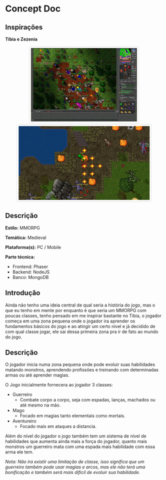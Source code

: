 ##
# **Concept Doc**

## Inspirações

**Tibia e Zezenia**

<p align="center">
<img src="./tibia.jpg" width="340px"  style="border: 1px solid #ddd; border-radius: 4px;padding: 5px;"/>
<img src="./zezenia.jpg" width="420px" style="border: 1px solid #ddd;border-radius: 4px;padding: 5px;"/>
</p>




## Descrição

**Estilo:** MMORPG

**Temática:** Medieval

**Plataforma(s):** PC / Mobile

**Parte técnica:**

- Frontend: Phaser
- Backend: NodeJS
- Banco: MongoDB

## Introdução
Ainda não tenho uma ideia central de qual seria a história do jogo, mas o que eu tenho em mente por enquanto é que seria um MMORPG com poucas classes, tenho pensado em me inspirar bastante no Tibia, o jogador começa em uma zona pequena onde o jogador ira aprender os fundamentos básicos do jogo e ao atingir um certo nível e já decidido de com qual classe jogar, ele sai dessa primeira zona pra ir de fato ao mundo do jogo.

## Descrição

O jogador inicia numa zona pequena onde pode evoluir suas habilidades matando monstros, aprendendo profissões e treinando com determinadas armas ou até aprender magias.

O Jogo inicialmente fornecera ao jogador 3 classes:

- Guerreiro
  - Combate corpo a corpo, seja com espadas, lanças, machados ou até mesmo na mão.
- Mago
  - Focado em magias tanto elementais como mortais.
- Aventureiro
  - Focado mais em ataques a distancia.

Além do nível do jogador o jogo também tem um sistema de nível de habilidades que aumenta ainda mais a força do jogador, quanto mais monstros um guerreiro mata com uma espada mais habilidade com essa arma ele tem.

_Nota: Não ira existir uma limitação de classe, isso significa que um guerreiro também pode usar magias e arcos, mas ele não terá uma bonificação e também será mais difícil de evoluir sua habilidade._
